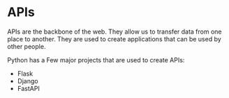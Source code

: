 # APIs

APIs are the backbone of the web. They allow us to transfer data from one place to another. They are used to create applications that can be used by other people.

Python has a Few major projects that are used to create APIs:
- Flask
- Django
- FastAPI



